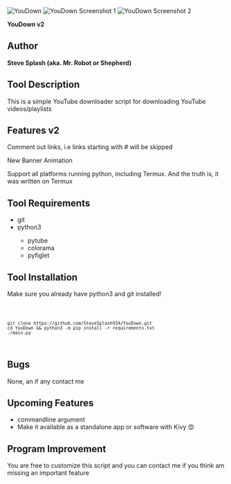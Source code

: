 
<img src="https://github.com/SteveSplash934/YouDown/img/main.jpg" alt="YouDown " />
<img src="" alt="YouDown Screenshot 1" />
<img src="https://github.com/SteveSplash934/YouDown/img/2.png" alt="YouDown Screenshot 2" />

<strong>YouDown v2</strong>
<h2>Author</h2>
<b>Steve Splash (aka. Mr. Robot or Shepherd)</b>

<h2>Tool Description</h2>
<p>This is a simple YouTube downloader script for downloading YouTube videos/playlists</p>

<h2>Features v2</h2>
<p>Comment out links, i.e links starting with # will be skipped</p>
<p>New Banner Animation</p>
<p>Support all platforms running python, including Termux. And the truth is, it was written on Termux</p>


<h2>Tool Requirements</h2>
<ul>
  <li>git</li>
  <li>python3</li>
  <ul>
    <li>pytube</li>
    <li>colorama</li>
    <li>pyfiglet</li>
  </ul>
</ul>

<h2>Tool Installation</h2>
<p>Make sure you already have python3 and git installed!</p>
<code>

    git clone https://github.com/SteveSplash934/YouDown.git 
    cd YouDown && python3 -m pip install -r requirements.txt 
    ./main.py

</code>

<h2>Bugs</h2>
<p>None, an if any contact me</p>

<h2>Upcoming Features</h2>
<ul>
  <li>commandline argument</li>
  <li>Make it available as a standalone app or software with Kivy 😍</li>
</ul>

<h2>Program Improvement</h2>
<p>You are free to customize this script and you can contact me if you think am missing an important feature</p>
